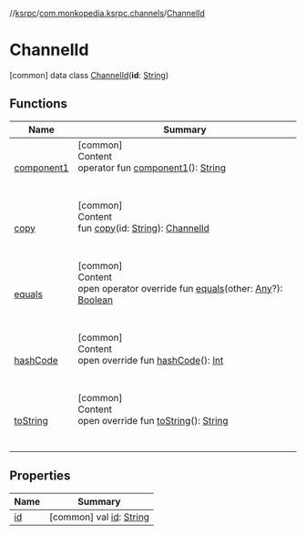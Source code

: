 //[ksrpc](../../index.md)/[com.monkopedia.ksrpc.channels](../index.md)/[ChannelId](index.md)



# ChannelId  
 [common] data class [ChannelId](index.md)(**id**: [String](https://kotlinlang.org/api/latest/jvm/stdlib/kotlin/-string/index.html))   


## Functions  
  
|  Name|  Summary| 
|---|---|
| <a name="com.monkopedia.ksrpc.channels/ChannelId/component1/#/PointingToDeclaration/"></a>[component1](component1.md)| <a name="com.monkopedia.ksrpc.channels/ChannelId/component1/#/PointingToDeclaration/"></a>[common]  <br>Content  <br>operator fun [component1](component1.md)(): [String](https://kotlinlang.org/api/latest/jvm/stdlib/kotlin/-string/index.html)  <br><br><br>
| <a name="com.monkopedia.ksrpc.channels/ChannelId/copy/#kotlin.String/PointingToDeclaration/"></a>[copy](copy.md)| <a name="com.monkopedia.ksrpc.channels/ChannelId/copy/#kotlin.String/PointingToDeclaration/"></a>[common]  <br>Content  <br>fun [copy](copy.md)(id: [String](https://kotlinlang.org/api/latest/jvm/stdlib/kotlin/-string/index.html)): [ChannelId](index.md)  <br><br><br>
| <a name="kotlin/Any/equals/#kotlin.Any?/PointingToDeclaration/"></a>[equals](../-call-data/-companion/index.md#%5Bkotlin%2FAny%2Fequals%2F%23kotlin.Any%3F%2FPointingToDeclaration%2F%5D%2FFunctions%2F-909481617)| <a name="kotlin/Any/equals/#kotlin.Any?/PointingToDeclaration/"></a>[common]  <br>Content  <br>open operator override fun [equals](../-call-data/-companion/index.md#%5Bkotlin%2FAny%2Fequals%2F%23kotlin.Any%3F%2FPointingToDeclaration%2F%5D%2FFunctions%2F-909481617)(other: [Any](https://kotlinlang.org/api/latest/jvm/stdlib/kotlin/-any/index.html)?): [Boolean](https://kotlinlang.org/api/latest/jvm/stdlib/kotlin/-boolean/index.html)  <br><br><br>
| <a name="kotlin/Any/hashCode/#/PointingToDeclaration/"></a>[hashCode](../-call-data/-companion/index.md#%5Bkotlin%2FAny%2FhashCode%2F%23%2FPointingToDeclaration%2F%5D%2FFunctions%2F-909481617)| <a name="kotlin/Any/hashCode/#/PointingToDeclaration/"></a>[common]  <br>Content  <br>open override fun [hashCode](../-call-data/-companion/index.md#%5Bkotlin%2FAny%2FhashCode%2F%23%2FPointingToDeclaration%2F%5D%2FFunctions%2F-909481617)(): [Int](https://kotlinlang.org/api/latest/jvm/stdlib/kotlin/-int/index.html)  <br><br><br>
| <a name="kotlin/Any/toString/#/PointingToDeclaration/"></a>[toString](../-call-data/-companion/index.md#%5Bkotlin%2FAny%2FtoString%2F%23%2FPointingToDeclaration%2F%5D%2FFunctions%2F-909481617)| <a name="kotlin/Any/toString/#/PointingToDeclaration/"></a>[common]  <br>Content  <br>open override fun [toString](../-call-data/-companion/index.md#%5Bkotlin%2FAny%2FtoString%2F%23%2FPointingToDeclaration%2F%5D%2FFunctions%2F-909481617)(): [String](https://kotlinlang.org/api/latest/jvm/stdlib/kotlin/-string/index.html)  <br><br><br>


## Properties  
  
|  Name|  Summary| 
|---|---|
| <a name="com.monkopedia.ksrpc.channels/ChannelId/id/#/PointingToDeclaration/"></a>[id](id.md)| <a name="com.monkopedia.ksrpc.channels/ChannelId/id/#/PointingToDeclaration/"></a> [common] val [id](id.md): [String](https://kotlinlang.org/api/latest/jvm/stdlib/kotlin/-string/index.html)   <br>

